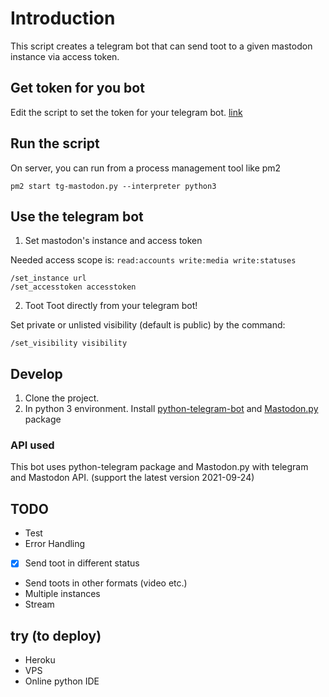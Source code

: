 # Introduction
This script creates a telegram bot that can send toot to a given mastodon instance via access token.

## Get token for you bot
Edit the script to set the token for your telegram bot. [link](https://github.com/kimonoki/tg-mstdn/blob/f79cd6b1469eb3696d377e7af24a2f09d6f2e06c/tg-mastodon.py#L8)

## Run the script
On server, you can run from a process management tool like pm2
```
pm2 start tg-mastodon.py --interpreter python3
```

## Use the telegram bot
1. Set mastodon's instance and access token

Needed access scope is: `read:accounts write:media write:statuses`

```
/set_instance url
/set_accesstoken accesstoken
```

2. Toot
Toot directly from your telegram bot!

Set private or unlisted visibility (default is public) by the command:
```
/set_visibility visibility 
```


## Develop
1. Clone the project. 
2. In python 3 environment. 
Install [python-telegram-bot](https://github.com/python-telegram-bot/python-telegram-bot) and [Mastodon.py](https://github.com/halcy/Mastodon.py) package

### API used
This bot uses python-telegram package and Mastodon.py with telegram and Mastodon API. (support the latest version 2021-09-24)


## TODO
- Test
- Error Handling
- [x]  Send toot in different status
- Send toots in other formats (video etc.)
- Multiple instances
- Stream


## try (to deploy)
- Heroku
- VPS
- Online python IDE
